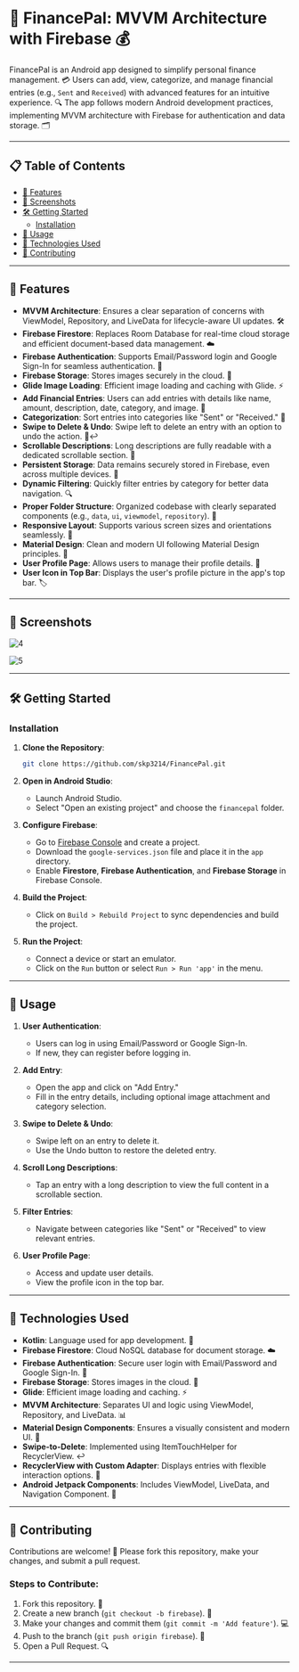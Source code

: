# 🤑 FinancePal: MVVM Architecture with Firebase 💰  

FinancePal is an Android app designed to simplify personal finance management. 💳 Users can add, view, categorize, and manage financial entries (e.g., `Sent` and `Received`) with advanced features for an intuitive experience. 🔍 The app follows modern Android development practices, implementing MVVM architecture with Firebase for authentication and data storage. 🗂️  

---

## 📋 Table of Contents  

- [🚀 Features](#-features)  
- [📱 Screenshots](#-screenshots)  
- [🛠️ Getting Started](#️-getting-started)  
  - [Installation](#installation)  
- [🤖 Usage](#-usage)  
- [🔧 Technologies Used](#-technologies-used)  
- [🙌 Contributing](#-contributing)  

---

## 🚀 Features  

- **MVVM Architecture**: Ensures a clear separation of concerns with ViewModel, Repository, and LiveData for lifecycle-aware UI updates. 🛠️  
- **Firebase Firestore**: Replaces Room Database for real-time cloud storage and efficient document-based data management. ☁️  
- **Firebase Authentication**: Supports Email/Password login and Google Sign-In for seamless authentication. 🔐  
- **Firebase Storage**: Stores images securely in the cloud. 📸  
- **Glide Image Loading**: Efficient image loading and caching with Glide. ⚡  
- **Add Financial Entries**: Users can add entries with details like name, amount, description, date, category, and image. 📝  
- **Categorization**: Sort entries into categories like "Sent" or "Received." 📂  
- **Swipe to Delete & Undo**: Swipe left to delete an entry with an option to undo the action. 🧹↩️  
- **Scrollable Descriptions**: Long descriptions are fully readable with a dedicated scrollable section. 📜  
- **Persistent Storage**: Data remains securely stored in Firebase, even across multiple devices. 💾  
- **Dynamic Filtering**: Quickly filter entries by category for better data navigation. 🔍  
- **Proper Folder Structure**: Organized codebase with clearly separated components (e.g., `data`, `ui`, `viewmodel`, `repository`). 📁  
- **Responsive Layout**: Supports various screen sizes and orientations seamlessly. 📱  
- **Material Design**: Clean and modern UI following Material Design principles. 🎨  
- **User Profile Page**: Allows users to manage their profile details. 👤  
- **User Icon in Top Bar**: Displays the user's profile picture in the app's top bar. 🏷️  

---

## 📱 Screenshots  
![4](https://github.com/user-attachments/assets/caaca43a-8a9f-4f37-bd82-1ce45ef57b6b)

![5](https://github.com/user-attachments/assets/3ffa1607-4c07-42a6-a85e-4292d5ddf55e)

---

## 🛠️ Getting Started  

### Installation  

1. **Clone the Repository**:  
   ```bash  
   git clone https://github.com/skp3214/FinancePal.git  
   ```  

2. **Open in Android Studio**:  
   - Launch Android Studio.  
   - Select "Open an existing project" and choose the `financepal` folder.  

3. **Configure Firebase**:  
   - Go to [Firebase Console](https://console.firebase.google.com/) and create a project.  
   - Download the `google-services.json` file and place it in the `app` directory.  
   - Enable **Firestore**, **Firebase Authentication**, and **Firebase Storage** in Firebase Console.  

4. **Build the Project**:  
   - Click on `Build > Rebuild Project` to sync dependencies and build the project.  

5. **Run the Project**:  
   - Connect a device or start an emulator.  
   - Click on the `Run` button or select `Run > Run 'app'` in the menu.  

---

## 🤖 Usage  

1. **User Authentication**:  
   - Users can log in using Email/Password or Google Sign-In.  
   - If new, they can register before logging in.  

2. **Add Entry**:  
   - Open the app and click on "Add Entry."  
   - Fill in the entry details, including optional image attachment and category selection.  

3. **Swipe to Delete & Undo**:  
   - Swipe left on an entry to delete it.  
   - Use the Undo button to restore the deleted entry.  

4. **Scroll Long Descriptions**:  
   - Tap an entry with a long description to view the full content in a scrollable section.  

5. **Filter Entries**:  
   - Navigate between categories like "Sent" or "Received" to view relevant entries.  

6. **User Profile Page**:  
   - Access and update user details.  
   - View the profile icon in the top bar.  

---

## 🔧 Technologies Used  

- **Kotlin**: Language used for app development. 🚀  
- **Firebase Firestore**: Cloud NoSQL database for document storage. ☁️  
- **Firebase Authentication**: Secure user login with Email/Password and Google Sign-In. 🔐  
- **Firebase Storage**: Stores images in the cloud. 📸  
- **Glide**: Efficient image loading and caching. ⚡  
- **MVVM Architecture**: Separates UI and logic using ViewModel, Repository, and LiveData. 📊  
- **Material Design Components**: Ensures a visually consistent and modern UI. 🎨  
- **Swipe-to-Delete**: Implemented using ItemTouchHelper for RecyclerView. ↩️  
- **RecyclerView with Custom Adapter**: Displays entries with flexible interaction options. 🔌  
- **Android Jetpack Components**: Includes ViewModel, LiveData, and Navigation Component. 🧰  

---

## 🙌 Contributing  

Contributions are welcome! 🤝 Please fork this repository, make your changes, and submit a pull request.  

### Steps to Contribute:  

1. Fork this repository. 🍴  
2. Create a new branch (`git checkout -b firebase`). 🌱  
3. Make your changes and commit them (`git commit -m 'Add feature'`). 💻  
4. Push to the branch (`git push origin firebase`). 🚀  
5. Open a Pull Request. 🔍  

---

